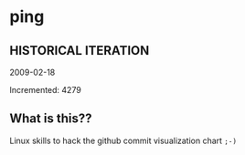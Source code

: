# ping

## HISTORICAL ITERATION
2009-02-18

Incremented: 4279

## What is this?? 
Linux skills to hack the github commit visualization chart `;-)`
